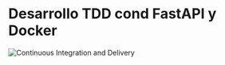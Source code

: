 # Desarrollo TDD cond FastAPI y Docker
 
![Continuous Integration and Delivery](https://github.com/vargaswagner/tdd-docker2/workflows/Continuous%20Integration%20and%20Delivery/badge.svg?branch=master)
